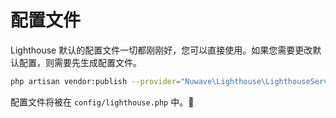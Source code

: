 # 配置文件

Lighthouse 默认的配置文件一切都刚刚好，您可以直接使用。如果您需要更改默认配置，则需要先生成配置文件。

```bash
php artisan vendor:publish --provider="Nuwave\Lighthouse\LighthouseServiceProvider" --tag=config
```

配置文件将被在 `config/lighthouse.php` 中。🍺
